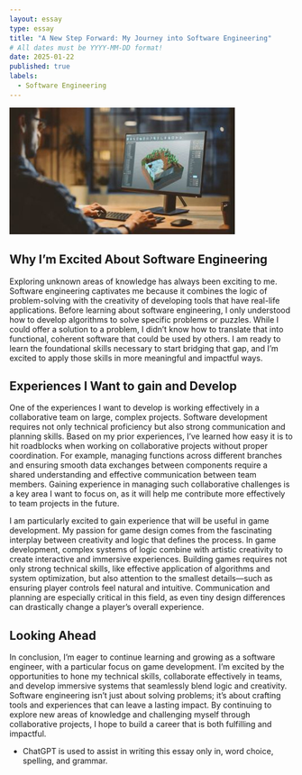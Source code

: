 ```yaml
---
layout: essay
type: essay
title: "A New Step Forward: My Journey into Software Engineering"
# All dates must be YYYY-MM-DD format!
date: 2025-01-22
published: true
labels:
  - Software Engineering
---
```

<img src="../img/essays/softwarestockimage.jpg">


## Why I’m Excited About Software Engineering

Exploring unknown areas of knowledge has always been exciting to me. Software engineering captivates me because it combines the logic of problem-solving with the creativity of developing tools that have real-life applications. Before learning about software engineering, I only understood how to develop algorithms to solve specific problems or puzzles. While I could offer a solution to a problem, I didn’t know how to translate that into functional, coherent software that could be used by others. I am ready to learn the foundational skills necessary to start bridging that gap, and I’m excited to apply those skills in more meaningful and impactful ways.

## Experiences I Want to gain and Develop

One of the experiences I want to develop is working effectively in a collaborative team on large, complex projects. Software development requires not only technical proficiency but also strong communication and planning skills. Based on my prior experiences, I’ve learned how easy it is to hit roadblocks when working on collaborative projects without proper coordination. For example, managing functions across different branches and ensuring smooth data exchanges between components require a shared understanding and effective communication between team members. Gaining experience in managing such collaborative challenges is a key area I want to focus on, as it will help me contribute more effectively to team projects in the future.

I am particularly excited to gain experience that will be useful in game development. My passion for game design comes from the fascinating interplay between creativity and logic that defines the process. In game development, complex systems of logic combine with artistic creativity to create interactive and immersive experiences. Building games requires not only strong technical skills, like effective application of algorithms and system optimization, but also attention to the smallest details—such as ensuring player controls feel natural and intuitive. Communication and planning are especially critical in this field, as even tiny design differences can drastically change a player’s overall experience.

## Looking Ahead

In conclusion, I’m eager to continue learning and growing as a software engineer, with a particular focus on game development. I’m excited by the opportunities to hone my technical skills, collaborate effectively in teams, and develop immersive systems that seamlessly blend logic and creativity. Software engineering isn’t just about solving problems; it’s about crafting tools and experiences that can leave a lasting impact. By continuing to explore new areas of knowledge and challenging myself through collaborative projects, I hope to build a career that is both fulfilling and impactful.

- ChatGPT is used to assist in writing this essay only in, word choice, spelling, and grammar.


